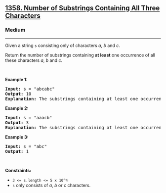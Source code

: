 <h2><a href="https://leetcode.com/problems/number-of-substrings-containing-all-three-characters/">1358. Number of Substrings Containing All Three Characters</a></h2><h3>Medium</h3><hr><div style="user-select: auto;"><p style="user-select: auto;">Given a string <code style="user-select: auto;">s</code>&nbsp;consisting only of characters <em style="user-select: auto;">a</em>, <em style="user-select: auto;">b</em> and <em style="user-select: auto;">c</em>.</p>

<p style="user-select: auto;">Return the number of substrings containing <b style="user-select: auto;">at least</b>&nbsp;one occurrence of all these characters <em style="user-select: auto;">a</em>, <em style="user-select: auto;">b</em> and <em style="user-select: auto;">c</em>.</p>

<p style="user-select: auto;">&nbsp;</p>
<p style="user-select: auto;"><strong style="user-select: auto;">Example 1:</strong></p>

<pre style="user-select: auto;"><strong style="user-select: auto;">Input:</strong> s = "abcabc"
<strong style="user-select: auto;">Output:</strong> 10
<strong style="user-select: auto;">Explanation:</strong> The substrings containing&nbsp;at least&nbsp;one occurrence of the characters&nbsp;<em style="user-select: auto;">a</em>,&nbsp;<em style="user-select: auto;">b</em>&nbsp;and&nbsp;<em style="user-select: auto;">c are "</em>abc<em style="user-select: auto;">", "</em>abca<em style="user-select: auto;">", "</em>abcab<em style="user-select: auto;">", "</em>abcabc<em style="user-select: auto;">", "</em>bca<em style="user-select: auto;">", "</em>bcab<em style="user-select: auto;">", "</em>bcabc<em style="user-select: auto;">", "</em>cab<em style="user-select: auto;">", "</em>cabc<em style="user-select: auto;">" </em>and<em style="user-select: auto;"> "</em>abc<em style="user-select: auto;">" </em>(<strong style="user-select: auto;">again</strong>)<em style="user-select: auto;">. </em>
</pre>

<p style="user-select: auto;"><strong style="user-select: auto;">Example 2:</strong></p>

<pre style="user-select: auto;"><strong style="user-select: auto;">Input:</strong> s = "aaacb"
<strong style="user-select: auto;">Output:</strong> 3
<strong style="user-select: auto;">Explanation:</strong> The substrings containing&nbsp;at least&nbsp;one occurrence of the characters&nbsp;<em style="user-select: auto;">a</em>,&nbsp;<em style="user-select: auto;">b</em>&nbsp;and&nbsp;<em style="user-select: auto;">c are "</em>aaacb<em style="user-select: auto;">", "</em>aacb<em style="user-select: auto;">" </em>and<em style="user-select: auto;"> "</em>acb<em style="user-select: auto;">".</em><em style="user-select: auto;"> </em>
</pre>

<p style="user-select: auto;"><strong style="user-select: auto;">Example 3:</strong></p>

<pre style="user-select: auto;"><strong style="user-select: auto;">Input:</strong> s = "abc"
<strong style="user-select: auto;">Output:</strong> 1
</pre>

<p style="user-select: auto;">&nbsp;</p>
<p style="user-select: auto;"><strong style="user-select: auto;">Constraints:</strong></p>

<ul style="user-select: auto;">
	<li style="user-select: auto;"><code style="user-select: auto;">3 &lt;= s.length &lt;= 5 x 10^4</code></li>
	<li style="user-select: auto;"><code style="user-select: auto;">s</code>&nbsp;only consists of&nbsp;<em style="user-select: auto;">a</em>, <em style="user-select: auto;">b</em> or <em style="user-select: auto;">c&nbsp;</em>characters.</li>
</ul>
</div>